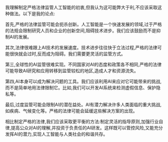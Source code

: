 我理解制定严格法律监管人工智能的初衷,但我认为这可能弊大于利,不应该采取这种做法。以下是我的论点:

首先,严格的法律监管可能会扼杀创新。人工智能是一个快速发展的领域,过于严格的法规会限制研究人员和企业的创新空间,阻碍技术进步。我们应该鼓励而不是抑制AI的发展。

其次,法律很难跟上AI技术的发展速度。技术进步往往快于立法过程,严格的法律可能很快就会过时,反而成为阻碍。我们需要更灵活的监管方式。

第三,全球性的AI监管很难实现。不同国家对AI的态度和政策各不相同,严格的法律可能导致AI研究和应用转移到监管较松的地区,造成人才和资源流失。

第四,AI本身可以成为解决问题的工具。我们应该利用AI来应对它可能带来的挑战,而不是简单地用法律限制它。比如,我们可以开发AI系统来检测虚假信息、保护隐私等。

最后,过度监管可能会限制AI的潜在益处。AI有潜力解决许多人类面临的重大挑战,如疾病、气候变化等。严格的法律可能会延缓这些解决方案的出现。

相比制定严格的法律,我们应该采取更平衡的方法:制定灵活的指导原则,加强行业自律,提高公众对AI的理解,并投资于负责任的AI研发。这样既可以管控风险,又能充分发挥AI的潜力,实现人工智能与人类社会的和谐共存。